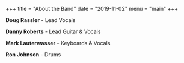 +++
title = "About the Band"
date = "2019-11-02"
menu = "main"
+++

**Doug Rassler** - Lead Vocals

**Danny Roberts** - Lead Guitar & Vocals  

**Mark Lauterwasser** - Keyboards & Vocals

**Ron Johnson** - Drums
